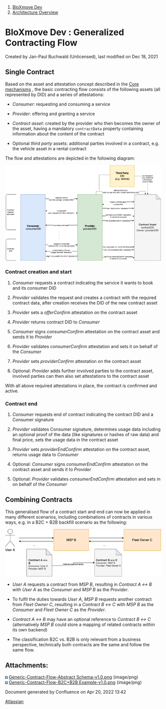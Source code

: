 <div id="page">

<div id="main" class="aui-page-panel">

<div id="main-header">

<div id="breadcrumb-section">

1.  <span>[BloXmove Dev](index.html)</span>
2.  <span>[Architecture
    Overview](Architecture-Overview_4492492808.html)</span>

</div>

# <span id="title-text"> BloXmove Dev : Generalized Contracting Flow </span>

</div>

<div id="content" class="view">

<div class="page-metadata">

Created by <span class="author"> Jan-Paul Buchwald (Unlicensed)</span>,
last modified on Dec 18, 2021

</div>

<div id="main-content" class="wiki-content group">

## Single Contract

Based on the asset and attestation concept described in the [Core
mechanisms](Core-mechanisms_1593933450.html) , the basic contracting
flow consists of the following assets (all represented by DID) and a
series of attestations:

  - *Consumer*: requesting and consuming a service

  - *Provider*: offering and granting a service

  - *Contract asset*: created by the provider who then becomes the owner
    of the asset, having a mandatory `contractData` property containing
    information about the content of the contract

  - Optional *third party* assets: additional parties involved in a
    contract, e.g. the vehicle asset in a rental contract

The flow and attestations are depicted in the following diagram:

<span class="confluence-embedded-file-wrapper image-center-wrapper">![](attachments/1575616272/1575780026.png)</span>

### Contract creation and start

1.  *Consumer* requests a contract indicating the service it wants to
    book and its consumer DID

2.  *Provider* validates the request and creates a contract with the
    required contract data, after creation receives the DID of the new
    contract asset

3.  *Provider* sets a *offerConfirm* attestation on the contract asset

4.  *Provider* returns contract DID to *Consumer*

5.  *Consumer* signs *consumerConfirm* attestation on the contract asset
    and sends it to *Provider*

6.  *Provider* validates *consumerConfirm* attestation and sets it on
    behalf of the *Consumer*

7.  *Provider* sets *providerConfirm* attestation on the contract asset

8.  Optional: *Provider* adds further involved parties to the contract
    asset, involved parties can then also set attestations to the
    contract asset

With all above required attestations in place, the contract is confirmed
and active.

### Contract end

1.  *Consumer* requests end of contract indicating the contract DID and
    a Consumer signature

2.  *Provider* validates Consumer signature, determines usage data
    including an optional proof of the data (like signatures or hashes
    of raw data) and final price, sets the usage data in the contract
    asset

3.  *Provider* sets *providerEndConfirm* attestation on the contract
    asset, returns usage data to *Consumer*

4.  Optional: *Consumer* signs *consumerEndConfirm* attestation on the
    contract asset and sends it to *Provider*

5.  Optional: *Provider* validates *consumerEndConfirm* attestation and
    sets in on behalf of the *Consumer*

## Combining Contracts

This generalised flow of a contract start and end can now be applied in
many different scenarios, including combinations of contracts in various
ways, e.g. in a B2C + B2B backfill scenario as the following:

<span class="confluence-embedded-file-wrapper image-center-wrapper">![](attachments/1575616272/1575616300.png)</span>

  - *User A* requests a contract from *MSP B*, resulting in *Contract A
    ↔︎ B* with *User A* as the *Consumer* and *MSP B* as the
    *Provider*.

  - To fulfil the duties towards *User A*, *MSP B* requests another
    contract from *Fleet Owner C*, resulting in a *Contract B ↔︎ C* with
    *MSP B* as the *Consumer* and *Fleet Owner C* as the *Provider*.

  - *Contract A ↔︎ B* may have an optional reference to *Contract B ↔︎
    C* (alternatively *MSP B* could store a mapping of related contracts
    within its own backend)

  - The classification B2C vs. B2B is only relevant from a business
    perspective, technically both contracts are the same and follow the
    same flow.

</div>

<div class="pageSection group">

<div class="pageSectionHeader">

## Attachments:

</div>

<div class="greybox" data-align="left">

![](images/icons/bullet_blue.gif) [Generic-Contract-Flow-Abstract
Schema-v1.0.png](attachments/1575616272/1575780026.png) (image/png)  
![](images/icons/bullet_blue.gif) [Generic-Contract-Flow-B2C+B2B
Example-v1.0.png](attachments/1575616272/1575616300.png) (image/png)  

</div>

</div>

</div>

</div>

<div id="footer" data-role="contentinfo">

<div class="section footer-body">

Document generated by Confluence on Apr 20, 2022 13:42

<div id="footer-logo">

[Atlassian](http://www.atlassian.com/)

</div>

</div>

</div>

</div>
